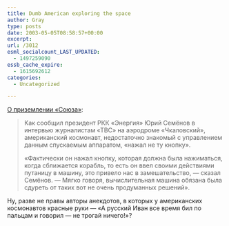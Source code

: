 ```yaml
---
title: Dumb American exploring the space
author: Gray
type: posts
date: 2003-05-05T08:58:57+00:00
excerpt:
url: /3012
esml_socialcount_LAST_UPDATED:
  - 1497259090
essb_cache_expire:
  - 1615692612
categories:
  - Uncategorized

---
```








<a href="http://www.compulenta.ru/2003/5/5/39326/" target="_blank">О приземлении &#171;Союза&#187;</a>:

> Как сообщил президент РКК &#171;Энергия&#187; Юрий Семёнов в интервью журналистам &#171;ТВС&#187; на аэродроме &#171;Чкаловский&#187;, американский космонавт, недостаточно знакомый с управлением данным спускаемым аппаратом, &#171;нажал не ту кнопку&#187;.
> 
> &#171;Фактически он нажал кнопку, которая должна была нажиматься, когда сближается корабль, то есть он ввел своими действиями путаницу в машину, это привело нас в замешательство, &#8212; сказал Семёнов. &#8212; Мягко говоря, вычислительная машина обязана была сдуреть от таких вот не очень продуманных решений&#187;. 

Ну, разве не правы авторы анекдотов, в которых у американских космонавтов красные руки &#8212; &#171;А русский Иван все время бил по пальцам и говорил &#8212; не трогай ничего!&#187;?